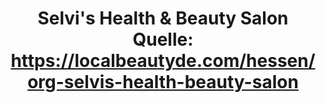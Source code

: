 ---
title: "Selvi's Health & Beauty Salon Quelle: https://localbeautyde.com/hessen/org-selvis-health-beauty-salon"
url: /friedberg-hessen/selvis-health-und-beauty-salon-quelle-https-localbeautyde-com-hessen-org-selvis-health-beauty-salon/
shop: Kosmetik
---